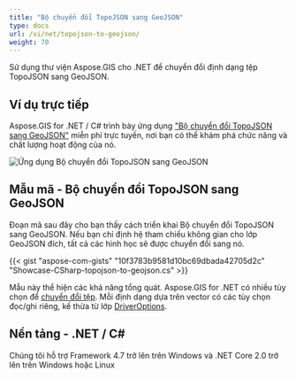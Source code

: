 ```yaml
---
title: "Bộ chuyển đổi TopoJSON sang GeoJSON"
type: docs
url: /vi/net/topojson-to-geojson/
weight: 70
---
```


Sử dụng thư viện Aspose.GIS cho .NET để chuyển đổi định dạng tệp TopoJSON sang GeoJSON.

## **Ví dụ trực tiếp**

Aspose.GIS for .NET / C# trình bày ứng dụng ["Bộ chuyển đổi TopoJSON sang GeoJSON"](https://products.aspose.app/gis/conversion/topojson-to-geojson) miễn phí trực tuyến, nơi bạn có thể khám phá chức năng và chất lượng hoạt động của nó.

![Ứng dụng Bộ chuyển đổi TopoJSON sang GeoJSON](conversion.png)

## **Mẫu mã - Bộ chuyển đổi TopoJSON sang GeoJSON**

Đoạn mã sau đây cho bạn thấy cách triển khai Bộ chuyển đổi TopoJSON sang GeoJSON. Nếu bạn chỉ định hệ tham chiếu không gian cho lớp GeoJSON đích, tất cả các hình học sẽ được chuyển đổi sang nó. 

{{< gist "aspose-com-gists" "10f3783b9581d10bc69dbada42705d2c" "Showcase-CSharp-topojson-to-geojson.cs" >}}

Mẫu này thể hiện các khả năng tổng quát. Aspose.GIS for .NET có nhiều tùy chọn để [chuyển đổi tệp](https://docs.aspose.com/gis/net/vector-layers/). Mỗi định dạng dựa trên vector có các tùy chọn đọc/ghi riêng, kế thừa từ lớp [DriverOptions](https://reference.aspose.com/gis/net/aspose.gis/driveroptions).

## **Nền tảng - .NET / C#**

Chúng tôi hỗ trợ Framework 4.7 trở lên trên Windows và .NET Core 2.0 trở lên trên Windows hoặc Linux

